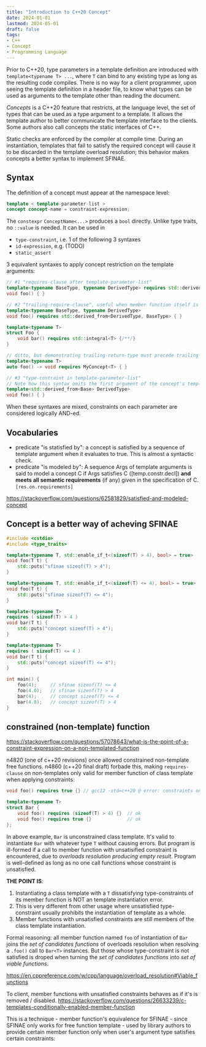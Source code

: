 ```yaml
---
title: "Introduction to C++20 Concept"
date: 2024-01-01
lastmod: 2024-05-01
draft: false
tags:
- C++
- Concept
- Programming Language
---
```


Prior to C++20, type parameters in a template definition are introduced with `template<typename T> ...`, where `T` can bind to any existing type as long as the resulting code compiles. There is no way for a client programmer, upon seeing the template definition in a header file, to know what types can be used as arguments to the template other than reading the document.
 
*Concepts* is a C++20 feature that restricts, at the language level, the set of types that can be used as a type argument to a template.
It allows the template author to better communicate the template interface to the clients.
Some authors also call concepts the static interfaces of C++.

Static checks are enforced by the compiler at compile time. During an instantiation, templates that fail to satisfy the required concept will cause it to be discarded in the template overload resolution; this behavior makes concepts a better syntax to implement SFINAE.

<!-- When the instantiation  -->
<!-- It's known as a *substitution failure* if the type argument `T` causes syntax error in the resulting instantiation. -->
<!-- property a type must exhibit in order to be acceptable  --
<!---->

## Syntax

The definition of a concept must appear at the namespace level:

```c++
template < template-parameter-list >
concept concept-name = constraint-expression;
```

The `constexpr` `ConceptName<...>` produces a `bool` directly. Unlike type traits, no `::value` is needed. It can be used in
- `type-constraint`, i.e. 1 of the following 3 syntaxes
- `id-expression`, e.g. (TODO)
- `static_assert`

3 equivalent syntaxes to apply concept restriction on the template arguments:

```c++
// #1 "requires-clause after template-parameter-list"
template<typename BaseType, typename DerivedType> requires std::derived_from<DerivedType, BaseType>
void foo() { }

// #2 "trailing-require-clause", useful when member function itself is not templated, but has type constraint on class template argument.
template<typename BaseType, typename DerivedType>
void foo() requires std::derived_from<DerivedType, BaseType> { }

template<typename T>
struct Foo {
    void bar() requires std::integral<T> {/**/}
}

// ditto, but demonstrating trailing-return-type must precede trailing-require-clause
template<typename T> 
auto foo() -> void requires MyConcept<T> { }

// #3 "type-contraint in template-parameter-list"
// Note how this syntax omits the first argument of the concept's template-parameter-list, comparing with #1 and #2
template<std::derived_from<Base> DerivedType>
void foo() { }
```

When these syntaxes are mixed, constraints on each parameter are considered logically AND-ed.

## Vocabularies

- predicate "is statisfied by": a concept is satisfied by a sequence of template argument when it evaluates to true. This is almost a syntactic check.
- predicate "is modeled by": A sequence Args of template arguments is said to model a concept C if Args satisfies C ([temp.constr.decl]) **and meets all semantic requirements** (if any) given in the specification of C. `[res.on.requirements]`

https://stackoverflow.com/questions/62581829/satisfied-and-modeled-concept

## Concept is a better way of acheving SFINAE

```c++
#include <cstdio>
#include <type_traits>

template<typename T, std::enable_if_t<(sizeof(T) > 4), bool> = true>
void foo(T t) {
    std::puts("sfinae sizeof(T) > 4");
}

template<typename T, std::enable_if_t<(sizeof(T) <= 4), bool> = true>
void foo(T t) {
    std::puts("sfinae sizeof(T) <= 4");
}

template<typename T>
requires ( sizeof(T) > 4 )
void bar(T t) {
    std::puts("concept sizeof(T) > 4");
}

template<typename T>
requires ( sizeof(T) <= 4 )
void bar(T t) {
    std::puts("concept sizeof(T) <= 4");
}

int main() {
    foo(4);     // sfinae sizeof(T) <= 4
    foo(4.0);   // sfinae sizeof(T) > 4
    bar(4);     // concept sizeof(T) <= 4
    bar(4.0);   // concept sizeof(T) > 4
}
```

## constrained (non-template) function

https://stackoverflow.com/questions/57078643/what-is-the-point-of-a-constraint-expression-on-a-non-templated-function

n4820 (one of c++20 revisions) once allowed constrained non-template free functions.
n4860 (c++20 final draft) forbade this, making `requires-clause` on non-templates only valid for member function of class template when applying constraints:

```c++
void foo() requires true {} // gcc12 -std=c++20 @ error: constraints on a non-templated function

template<typename T>
struct Bar {
    void foo() requires (sizeof(T) > 4) {}  // ok
    void foo() requires true {}             // ok
};
```

In above example, `Bar` is unconstrained class template. It's valid to instantiate `Bar` with whatever type `T` without causing errors.
But program is ill-formed if a call to member function with unsatisified constraint is encountered, due to *overloads resolution producing empty result*.
Program is well-defined as long as no one call functions whose constraint is unsatisfied.

**THE POINT IS**:
1. Instantiating a class template with a `T` dissatisfying type-constraints of its member function is NOT an template instantiation error.
2. This is very different from other usage where unsatisfied type-constraint usually prohibits the instantiation of template as a whole.
3. Member functions with unsatisfied constraints are still members of the class template instantiation.

Formal reasoning: all member function named `foo` of instantiation of `Bar` joins the *set of candidates functions* of overloads resolution when resolving a `.foo()` call to `Bar<T>` instances. But those whose type-constraint is not satisfied is droped when turning the *set of candidates functions* into *set of viable functions*.

https://en.cppreference.com/w/cpp/language/overload_resolution#Viable_functions

To client, member functions with unsatisfied constraints behaves as if it's is removed / disabled.
https://stackoverflow.com/questions/26633239/c-templates-conditionally-enabled-member-function

This is a technique - member function's equivalence for SFINAE - since SFINAE only works for free function template - used by library authors to provide certain member function only when user's argument type satisfies certain constraints:
